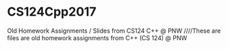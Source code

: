 # CS124Cpp2017
Old Homework Assignments / Slides from CS124 C++ @ PNW
////These are files are old homework assignments from C++ (CS 124) @ PNW
